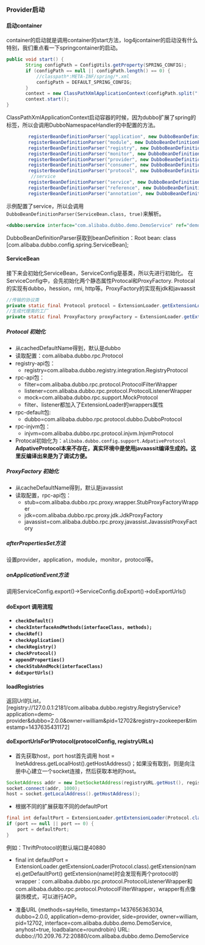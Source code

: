 ### Provider启动
#### 启动container
container的启动就是调用container的start方法，log4jcontainer的启动没有什么特别，我们重点看一下springcontainer的启动。

```java
public void start() {
       String configPath = ConfigUtils.getProperty(SPRING_CONFIG);
       if (configPath == null || configPath.length() == 0) {
	       //classpath*:META-INF/spring/*.xml
           configPath = DEFAULT_SPRING_CONFIG;
       }
       context = new ClassPathXmlApplicationContext(configPath.split("[,\\s]+"));
       context.start();
}
```

ClassPathXmlApplicationContext启动容器的时候，因为dubbo扩展了spring的标签，所以会调用DubboNamespaceHandler的中配置的方法。

```java
	    registerBeanDefinitionParser("application", new DubboBeanDefinitionParser(ApplicationConfig.class, true));
        registerBeanDefinitionParser("module", new DubboBeanDefinitionParser(ModuleConfig.class, true));
        registerBeanDefinitionParser("registry", new DubboBeanDefinitionParser(RegistryConfig.class, true));
        registerBeanDefinitionParser("monitor", new DubboBeanDefinitionParser(MonitorConfig.class, true));
        registerBeanDefinitionParser("provider", new DubboBeanDefinitionParser(ProviderConfig.class, true));
        registerBeanDefinitionParser("consumer", new DubboBeanDefinitionParser(ConsumerConfig.class, true));
        registerBeanDefinitionParser("protocol", new DubboBeanDefinitionParser(ProtocolConfig.class, true));
	     //service
        registerBeanDefinitionParser("service", new DubboBeanDefinitionParser(ServiceBean.class, true));
        registerBeanDefinitionParser("reference", new DubboBeanDefinitionParser(ReferenceBean.class, false));
        registerBeanDefinitionParser("annotation", new DubboBeanDefinitionParser(AnnotationBean.class, true));
```

示例配置了service，所以会调用`DubboBeanDefinitionParser(ServiceBean.class, true)`来解析。

```xml
<dubbo:service interface="com.alibaba.dubbo.demo.DemoService" ref="demoService" />
``` 

DubboBeanDefinitionParser获取到beanDefinition：Root bean: class [com.alibaba.dubbo.config.spring.ServiceBean];

#### ServiceBean
接下来会初始化ServiceBean，ServiceConfig是基类，所以先进行初始化。
在ServiceConfig中，会先初始化两个静态属性Protocal和ProxyFactory. Protocal的实现有dubbo，hession，rmi, http等。ProxyFactory的实现有jdk和javaassit

```java
//传输的协议类
private static final Protocol protocol = ExtensionLoader.getExtensionLoader(Protocol.class).getAdaptiveExtension();
//生成代理类的工厂
private static final ProxyFactory proxyFactory = ExtensionLoader.getExtensionLoader(ProxyFactory.class).getAdaptiveExtension();
```

##### Protocal 初始化
+ 从cachedDefaultName得到，默认是dubbo
+ 读取配置：com.alibaba.dubbo.rpc.Protocol
+ registry-api包：
  * registry=com.alibaba.dubbo.registry.integration.RegistryProtocol
+ rpc-api包：
  * filter=com.alibaba.dubbo.rpc.protocol.ProtocolFilterWrapper
  * listener=com.alibaba.dubbo.rpc.protocol.ProtocolListenerWrapper
  * mock=com.alibaba.dubbo.rpc.support.MockProtocol
  * filter、listener都加入了ExtensionLoader的wrappers属性
+ rpc-default包:
  * dubbo=com.alibaba.dubbo.rpc.protocol.dubbo.DubboProtocol
+ rpc-injvm包：
  * injvm=com.alibaba.dubbo.rpc.protocol.injvm.InjvmProtocol
+ Protocal初始化为：`alibaba.dubbo.config.support.AdpativeProtocol`
**AdpativeProtocol本来不存在，真实环境中是使用javaassit编译生成的。这里反编译出来是为了调试方便。**

##### ProxyFactory 初始化
+ 从cacheDefaultName得到，默认是javassist
+ 读取配置，rpc-api包：
  * stub=com.alibaba.dubbo.rpc.proxy.wrapper.StubProxyFactoryWrapper
  * jdk=com.alibaba.dubbo.rpc.proxy.jdk.JdkProxyFactory
  * javassist=com.alibaba.dubbo.rpc.proxy.javassist.JavassistProxyFactory

##### afterPropertiesSet方法
设置provider，application，module，monitor，protocol等。

##### onApplicationEvent方法
调用ServiceConfig.export()->ServiceConfig.doExport()->doExportUrls()

#### doExport 调用流程
+ **`checkDefault()`**
+ **`checkInterfaceAndMethods(interfaceClass, methods);`**
+ **`checkRef()`**
+ **`checkApplication()`**
+ **`checkRegistry()`**
+ **`checkProtocol()`**
+ **`appendProperties()`**
+ **`checkStubAndMock(interfaceClass)`**
+ **`doExportUrls()`**

#### loadRegistries
返回Url的List，
[registry://127.0.0.1:2181/com.alibaba.dubbo.registry.RegistryService?application=demo-provider&dubbo=2.0.0&owner=william&pid=12702&registry=zookeeper&timestamp=1437635431172]

#### doExportUrlsFor1Protocol(protocolConfig, registryURLs)
+ 首先获取host，port
	host首先调用 host = InetAddress.getLocalHost().getHostAddress()；如果没有取到，则是向注册中心建立一个socket连接，然后获取本地的host。

```java
SocketAddress addr = new InetSocketAddress(registryURL.getHost(), registryURL.getPort());
socket.connect(addr, 1000);
host = socket.getLocalAddress().getHostAddress();
```

+ 根据不同的扩展获取不同的defaultPort

```java
final int defaultPort = ExtensionLoader.getExtensionLoader(Protocol.class).getExtension(name).getDefaultPort();
if (port == null || port == 0) {
    port = defaultPort;
}
```

例如：ThriftProtocol的默认端口是40880

+ final int defaultPort = ExtensionLoader.getExtensionLoader(Protocol.class).getExtension(name).getDefaultPort()
getExtension(name)时会发现有两个protocol的wrapper：com.alibaba.dubbo.rpc.protocol.ProtocolListenerWrapper和com.alibaba.dubbo.rpc.protocol.ProtocolFilterWrapper，wrapper有点像装饰模式，可以进行AOP。

+ 准备URL
{methods=sayHello, timestamp=1437656363034, dubbo=2.0.0, application=demo-provider, side=provider, owner=william, pid=12702, interface=com.alibaba.dubbo.demo.DemoService, anyhost=true, loadbalance=roundrobin}
URL:
dubbo://10.209.76.72:20880/com.alibaba.dubbo.demo.DemoService
